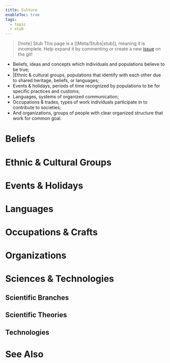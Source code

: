 ```yaml
---
title: Culture
enableToc: true
tags:
  - topic
  - stub
---
```


> [!note] Stub
> This page is a [[Meta/Stubs|stub]], meaning it is incomplete. Help expand it by commenting or create a new [issue](https://github.com/RagtimeGal/quartz--encyclopedia-mysenvaria/issues/new/choose) on the git!

- Beliefs, ideas and concepts which individuals and populations believe to be true;
- |Ethnic & cultural groups, populations that identify with each other due to shared heritage, beliefs, or languages;
- Events & holidays, periods of time recognized by populations to be for specific practices and customs;
- Languages, systems of organized communication;
- Occupations & trades, types of work individuals participate in to contribute to societies;
- And organizations, groups of people with clear organized structure that work for common goal.
# Beliefs

# Ethnic & Cultural Groups

# Events & Holidays

# Languages

# Occupations & Crafts

# Organizations

# Sciences & Technologies
## Scientific Branches

## Scientific Theories

## Technologies

# See Also
